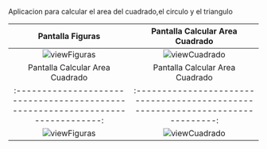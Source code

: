 Aplicacion para calcular el area del cuadrado,el circulo y el triangulo


|                               Pantalla Figuras                              |                                   Pantalla Calcular Area Cuadrado                                |
|:------------------------------------------------------------------------------:|:------------------------------------------------------------------------------:|
|  ![viewFiguras](https://github.com/saulhervas/calcularAreaApp/assets/136034899/d72439b8-3424-4e61-a934-70dd746302af)  |  ![viewCuadrado](https://github.com/saulhervas/calcularAreaApp/assets/136034899/3ba9c8cc-fddc-4fa0-8f55-e17052265093)  |
|                               Pantalla Calcular Area Cuadrado                              |                                   Pantalla Calcular Area Cuadrado                                   |
|:------------------------------------------------------------------------------:|:------------------------------------------------------------------------------:|
|  ![viewFiguras](https://github.com/saulhervas/calcularAreaApp/assets/136034899/d72439b8-3424-4e61-a934-70dd746302af)  |  ![viewCuadrado](https://github.com/saulhervas/calcularAreaApp/assets/136034899/3ba9c8cc-fddc-4fa0-8f55-e17052265093)  |
